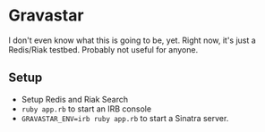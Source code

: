 # Gravastar

I don't even know what this is going to be, yet.  Right now, it's just a
Redis/Riak testbed.  Probably not useful for anyone.

## Setup

* Setup Redis and Riak Search
* `ruby app.rb` to start an IRB console
* `GRAVASTAR_ENV=irb ruby app.rb` to start a Sinatra server.
